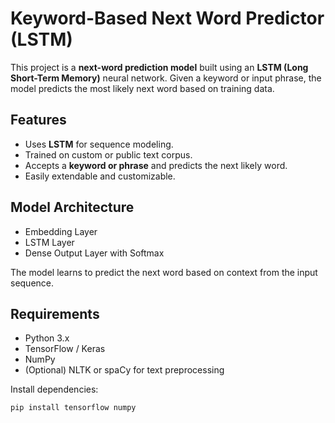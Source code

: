 #  Keyword-Based Next Word Predictor (LSTM)

This project is a **next-word prediction model** built using an **LSTM (Long Short-Term Memory)** neural network. Given a keyword or input phrase, the model predicts the most likely next word based on training data.

##  Features

- Uses **LSTM** for sequence modeling.
- Trained on custom or public text corpus.
- Accepts a **keyword or phrase** and predicts the next likely word.
- Easily extendable and customizable.

##  Model Architecture

- Embedding Layer
- LSTM Layer
- Dense Output Layer with Softmax

The model learns to predict the next word based on context from the input sequence.

##  Requirements

- Python 3.x
- TensorFlow / Keras
- NumPy
- (Optional) NLTK or spaCy for text preprocessing

Install dependencies:

```bash
pip install tensorflow numpy
